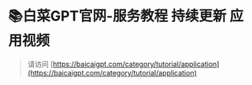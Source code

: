 # 📚白菜GPT官网-服务教程 持续更新 应用视频

> 请访问
[https://baicaigpt.com/category/tutorial/application](https://baicaigpt.com/category/tutorial/application)